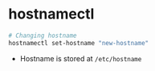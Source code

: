 # hostnamectl

```sh
# Changing hostname
hostnamectl set-hostname "new-hostname"
```

- Hostname is stored at `/etc/hostname`
